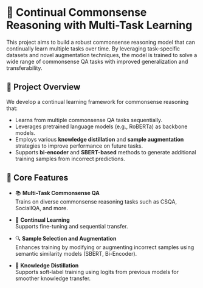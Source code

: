 # 🧠 Continual Commonsense Reasoning with Multi-Task Learning

This project aims to build a robust commonsense reasoning model that can continually learn multiple tasks over time. By leveraging task-specific datasets and novel augmentation techniques, the model is trained to solve a wide range of commonsense QA tasks with improved generalization and transferability.

## 🚀 Project Overview

We develop a continual learning framework for commonsense reasoning that:
- Learns from multiple commonsense QA tasks sequentially.
- Leverages pretrained language models (e.g., RoBERTa) as backbone models.
- Employs various **knowledge distillation** and **sample augmentation** strategies to improve performance on future tasks.
- Supports **bi-encoder** and **SBERT-based** methods to generate additional training samples from incorrect predictions.

## 🧠 Core Features

- 📚 **Multi-Task Commonsense QA**  
  Trains on diverse commonsense reasoning tasks such as CSQA, SocialIQA, and more.

- 🔁 **Continual Learning**  
  Supports fine-tuning and sequential transfer.

- 🔍 **Sample Selection and Augmentation**  
  Enhances training by modifying or augmenting incorrect samples using semantic similarity models (SBERT, Bi-Encoder).

- 🎯 **Knowledge Distillation**  
  Supports soft-label training using logits from previous models for smoother knowledge transfer.
